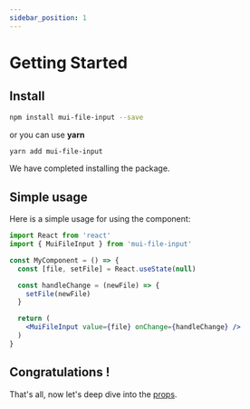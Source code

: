 ```yaml
---
sidebar_position: 1
---
```


# Getting Started

## Install
```bash
npm install mui-file-input --save
```
or you can use **yarn**
```bash
yarn add mui-file-input
```

We have completed installing the package.

## Simple usage

Here is a simple usage for using the component:

```jsx
import React from 'react'
import { MuiFileInput } from 'mui-file-input'

const MyComponent = () => {
  const [file, setFile] = React.useState(null)

  const handleChange = (newFile) => {
    setFile(newFile)
  }

  return (
    <MuiFileInput value={file} onChange={handleChange} />
  )
}
```

## Congratulations !

That's all, now let's deep dive into the [props](/docs/api-reference).